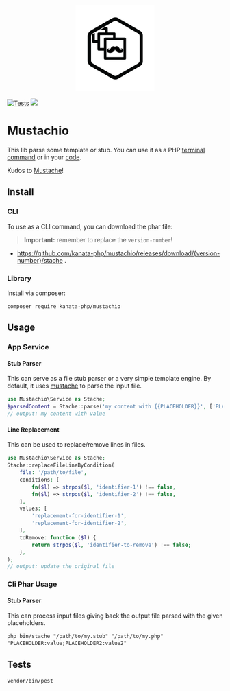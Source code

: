 
<p align="center">
<img src="./imgs/mustachio.svg" height="200"/>
</p>

<p align="left">
<a href="https://github.com/kanata-php/mustachio/actions/workflows/php.yml" alt="Tests"><img src="https://github.com/kanata-php/mustachio/actions/workflows/php.yml/badge.svg" alt="Tests"></a>
<a href="https://codecov.io/gh/kanata-php/mustachio" alt="Code Coverage"> 
 <img src="https://codecov.io/gh/kanata-php/mustachio/branch/master/graph/badge.svg?token=T90GYFRWPZ"/> 
 </a>
</p>

# Mustachio

This lib parse some template or stub. You can use it as a PHP [terminal command](#cli-phar-usage) or in your [code](#code-usage).

Kudos to [Mustache](https://github.com/bobthecow/mustache.php)!

## Install

### CLI

To use as a CLI command, you can download the phar file:

> **Important:** remember to replace the `version-number`!

- https://github.com/kanata-php/mustachio/releases/download/{version-number}/stache .

### Library

Install via composer:

```shell
composer require kanata-php/mustachio
```

## Usage

### App Service

#### Stub Parser

This can serve as a file stub parser or a very simple template engine. By default, it uses [mustache](https://github.com/bobthecow/mustache.php) to parse the input file.

```php
use Mustachio\Service as Stache;
$parsedContent = Stache::parse('my content with {{PLACEHOLDER}}', ['PLACEHOLDER' => 'value']);
// output: my content with value
```

#### Line Replacement

This can be used to replace/remove lines in files.

```php
use Mustachio\Service as Stache;
Stache::replaceFileLineByCondition(
    file: '/path/to/file',
    conditions: [
        fn($l) => strpos($l, 'identifier-1') !== false,
        fn($l) => strpos($l, 'identifier-2') !== false,
    ],
    values: [
        'replacement-for-identifier-1',
        'replacement-for-identifier-2',
    ],
    toRemove: function ($l) {
        return strpos($l, 'identifier-to-remove') !== false;
    },
);
// output: update the original file
```

### Cli Phar Usage

#### Stub Parser

This can process input files giving back the output file parsed with the given placeholders.

```shell
php bin/stache "/path/to/my.stub" "/path/to/my.php" "PLACEHOLDER:value;PLACEHOLDER2:value2"
```

## Tests

```shell
vendor/bin/pest
```

